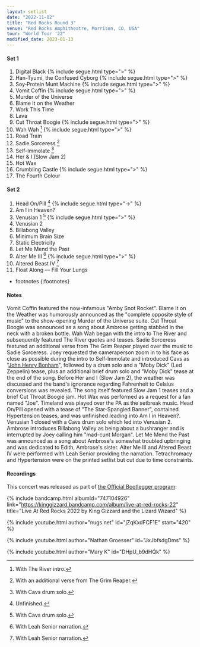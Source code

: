 ```yaml
---
layout: setlist
date: "2022-11-02"
title: "Red Rocks Round 3"
venue: "Red Rocks Amphitheatre, Morrison, CO, USA"
tour: "World Tour '22"
modified_date: 2023-01-13
---
```


#### Set 1

 1. Digital Black
    {% include segue.html type=">" %}
 2. Han-Tyumi, the Confused Cyborg
    {% include segue.html type=">" %}
 3. Soy‐Protein Munt Machine
    {% include segue.html type=">" %}
 4. Vomit Coffin
    {% include segue.html type=">" %}
 5. Murder of the Universe
 6. Blame It on the Weather
 7. Work This Time
 8. Lava
 9. Cut Throat Boogie
    {% include segue.html type=">" %}
10. Wah Wah
    [^1]
    {% include segue.html type=">" %}
11. Road Train
12. Sadie Sorceress
    [^2]
13. Self-Immolate
    [^3]
14. Her & I (Slow Jam 2)
15. Hot Wax
16. Crumbling Castle
    {% include segue.html type=">" %}
17. The Fourth Colour


#### Set 2

 1. Head On/Pill
    [^4]
    {% include segue.html type="->" %}
 2. Am I in Heaven?
 3. Venusian 1
    [^3]
    {% include segue.html type=">" %}
 4. Venusian 2
 5. Billabong Valley
 6. Minimum Brain Size
 7. Static Electricity
 8. Let Me Mend the Past
 9. Alter Me III
    [^5]
    {% include segue.html type=">" %}
10. Altered Beast IV
    [^5]
11. Float Along — Fill Your Lungs

<!--snippet-->
* footnotes
{:footnotes}
[^1]: With The River intro.
[^2]: With an additional verse from The Grim Reaper.
[^3]: With Cavs drum solo.
[^4]: Unfinished.
[^5]: With Leah Senior narration.


#### Notes

Vomit Coffin featured the now-infamous "Amby Snot Rocket". Blame It on the Weather was humorously announced as the "complete opposite style of music" to the show-opening Murder of the Universe suite. Cut Throat Boogie was announced as a song about Ambrose getting stabbed in the neck with a broken bottle. Wah Wah began with the intro to The River and subsequently featured The River quotes and teases. Sadie Sorceress featured an additional verse from The Grim Reaper played over the music to Sadie Sorceress. Joey requested the cameraperson zoom in to his face as close as possible during the intro to Self-Immolate and introduced Cavs as "[John Henry Bonham](https://en.wikipedia.org/wiki/John_Bonham)", followed by a drum solo and a "Moby Dick" (Led Zeppelin) tease, plus an additional brief drum solo and "Moby Dick" tease at the end of the song. Before Her and I (Slow Jam 2), the weather was discussed and the band's ignorance regarding Fahrenheit to Celsius conversions was revealed. The song itself featured Slow Jam 1 teases and a brief Cut Throat Boogie jam. Hot Wax was performed as a request for a fan named "Joe". Timeland was played over the PA as the setbreak music. Head On/Pill opened with a tease of "The Star-Spangled Banner", contained Hypertension teases, and was unfinished leading into Am I in Heaven?. Venusian 1 closed with a Cavs drum solo which led into Venusian 2. Ambrose introduces Billabong Valley as being about a bushranger and is interrupted by Joey calling him "mad-cunt Morgan". Let Me Mend the Past was announced as a song about Ambrose's somewhat troubled upbringing and was dedicated to Edith, Ambrose's sister. Alter Me III and Altered Beast IV were performed with Leah Senior providing the narration. Tetrachromacy and Hypertension were on the printed setlist but cut due to time constraints. 


#### Recordings

This concert was released as part of [the Official Bootlegger program](https://kinggizzardandthelizardwizard.com/bootlegger):

{% include bandcamp.html albumId="747104926" link="https://kinggizzard.bandcamp.com/album/live-at-red-rocks-22" title="Live At Red Rocks 2022 by King Gizzard and the Lizard Wizard" %}

{% include youtube.html author="nugs.net" id="jZqKxdFCF1E" start="420" %}

{% include youtube.html author="Nathan Groesser" id="JxJbfsdgDms" %}

{% include youtube.html author="Mary K" id="DHpU_b9dHQk" %}
